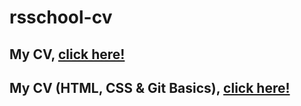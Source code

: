 # rsschool-cv
## My CV, [click here!](https://VeronikaNemirova.github.io/rsschool-cv/cv)
## My CV (HTML, CSS & Git Basics), [click here!](https://VeronikaNemirova.github.io/rsschool-cv)

